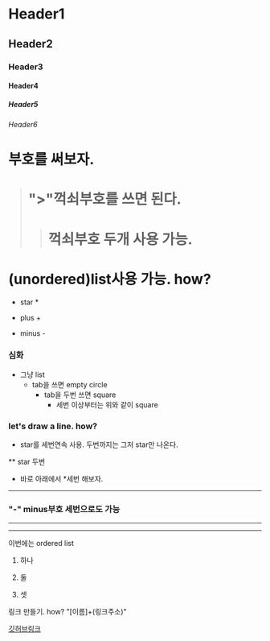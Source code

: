# Header1
## Header2
### Header3
#### Header4
##### Header5
###### Header6

# 부호를 써보자.
># ">"꺽쇠부호를 쓰면 된다.
>># 꺽쇠부호 두개 사용 가능.

# (unordered)list사용 가능. how? 
* star *
+ plus +
- minus -

### 심화
* 그냥 list
  * tab을 쓰면 empty circle
    * tab을 두번 쓰면 square
      * 세번 이상부터는 위와 같이 square
    

### let's draw a line. how?
* star를 세번연속 사용. 두번까지는 그저 star만 나온다.

** star 두번

* 바로 아래에서 *세번 해보자.
*** 

### "-" minus부호 세번으로도 가능
---

---


이번에는 ordered list

1. 하나

2. 둘

3. 셋


링크 만들기. how? "[이름]+(링크주소)"

[깃허브링크](https://github.com/choibigo/RWL_Intern.git)